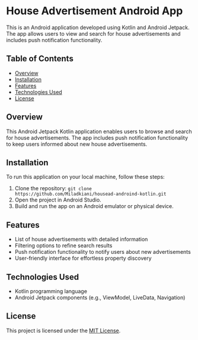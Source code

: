 # House Advertisement Android App

This is an Android application developed using Kotlin and Android Jetpack. The app allows users to view and search for house advertisements and includes push notification functionality.

## Table of Contents

- [Overview](#overview)
- [Installation](#installation)
- [Features](#features)
- [Technologies Used](#technologies-used)
- [License](#license)

## Overview

This Android Jetpack Kotlin application enables users to browse and search for house advertisements. The app includes push notification functionality to keep users informed about new house advertisements.

## Installation

To run this application on your local machine, follow these steps:

1. Clone the repository: `git clone https://github.com/Miladkiani/housead-androind-kotlin.git`
2. Open the project in Android Studio.
3. Build and run the app on an Android emulator or physical device.

## Features

- List of house advertisements with detailed information
- Filtering options to refine search results
- Push notification functionality to notify users about new advertisements
- User-friendly interface for effortless property discovery

## Technologies Used

- Kotlin programming language
- Android Jetpack components (e.g., ViewModel, LiveData, Navigation)


## License

This project is licensed under the [MIT License](LICENSE).
